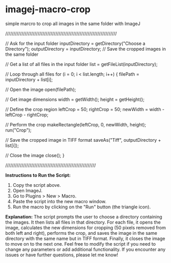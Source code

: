 # imagej-macro-crop
simple marcro to crop all images in the same folder with ImageJ

/////////////////////////////////////////////////////////////////////

// Ask for the input folder
inputDirectory = getDirectory("Choose a Directory");
outputDirectory = inputDirectory; // Save the cropped images in the same folder

// Get a list of all files in the input folder
list = getFileList(inputDirectory);

// Loop through all files
for (i = 0; i < list.length; i++) {
    filePath = inputDirectory + list[i];
    
// Open the image
    open(filePath);
    
// Get image dimensions
    width = getWidth();
    height = getHeight();
    
// Define the crop region
    leftCrop = 50;
    rightCrop = 50;
    newWidth = width - leftCrop - rightCrop;
    
// Perform the crop
    makeRectangle(leftCrop, 0, newWidth, height);
    run("Crop");
    
// Save the cropped image in TIFF format
    saveAs("Tiff", outputDirectory + list[i]);
    
// Close the image
    close();
}

////////////////////////////////////////////////////////

**Instructions to Run the Script:**

1. Copy the script above.
2. Open ImageJ.
3. Go to Plugins > New > Macro.
4. Paste the script into the new macro window.
5. Run the macro by clicking on the "Run" button (the triangle icon).

**Explanation:**
The script prompts the user to choose a directory containing the images.
It then lists all files in that directory.
For each file, it opens the image, calculates the new dimensions for cropping (50 pixels removed from both left and right), performs the crop, and saves the image in the same directory with the same name but in TIFF format.
Finally, it closes the image to move on to the next one.
Feel free to modify the script if you need to change any parameters or add additional functionality. If you encounter any issues or have further questions, please let me know!
